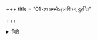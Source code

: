 +++
title = "01 दश प्रथमेऽहन्नाशिरन् दुहन्ति"

+++

<details><summary>थिते</summary>

1. For the sake of Āśir (milk) they milk ten cows on the first day; twenty on the second; thirty on the third.  
</details>
